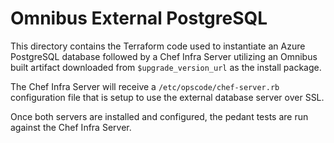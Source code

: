 # Omnibus External PostgreSQL

This directory contains the Terraform code used to instantiate an Azure PostgreSQL database followed by a Chef Infra Server utilizing an Omnibus built artifact downloaded from `$upgrade_version_url` as the install package.

The Chef Infra Server will receive a `/etc/opscode/chef-server.rb` configuration file that is setup to use the external database server over SSL.

Once both servers are installed and configured, the pedant tests are run against the Chef Infra Server.

